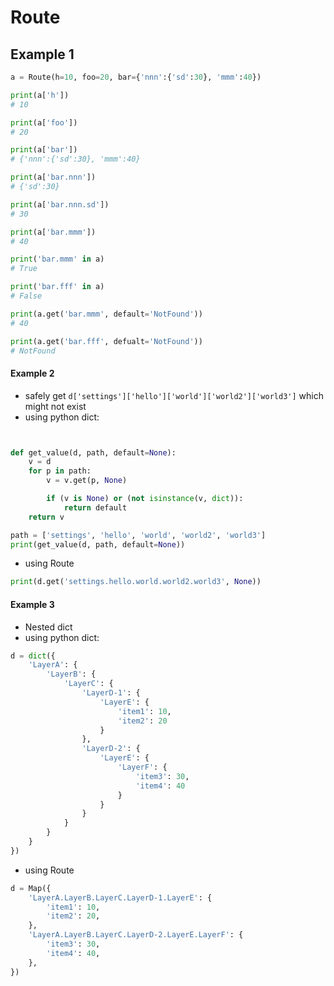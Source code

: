 # Route

## Example 1
```python
a = Route(h=10, foo=20, bar={'nnn':{'sd':30}, 'mmm':40})

print(a['h'])
# 10

print(a['foo'])
# 20

print(a['bar'])
# {'nnn':{'sd':30}, 'mmm':40}

print(a['bar.nnn'])
# {'sd':30}

print(a['bar.nnn.sd'])
# 30

print(a['bar.mmm'])
# 40

print('bar.mmm' in a)
# True

print('bar.fff' in a)
# False

print(a.get('bar.mmm', default='NotFound'))
# 40

print(a.get('bar.fff', defualt='NotFound'))
# NotFound

```


#### Example 2
* safely get `d['settings']['hello']['world']['world2']['world3']` which might not exist
* using python dict:
```python


def get_value(d, path, default=None):
    v = d
    for p in path:
        v = v.get(p, None)

        if (v is None) or (not isinstance(v, dict)):
            return default
    return v

path = ['settings', 'hello', 'world', 'world2', 'world3']
print(get_value(d, path, default=None)) 
```

* using Route
```python
print(d.get('settings.hello.world.world2.world3', None))
```


#### Example 3
* Nested dict
* using python dict:
```python
d = dict({
    'LayerA': {
        'LayerB': {
            'LayerC': {
                'LayerD-1': {
                    'LayerE': {
                        'item1': 10,
                        'item2': 20
                    }
                },
                'LayerD-2': {
                    'LayerE': {
                        'LayerF': {
                            'item3': 30,
                            'item4': 40
                        }
                    }
                }
            }   
        }
    }
})
```

* using Route
```python
d = Map({
    'LayerA.LayerB.LayerC.LayerD-1.LayerE': {
        'item1': 10,
        'item2': 20,
    },
    'LayerA.LayerB.LayerC.LayerD-2.LayerE.LayerF': {
        'item3': 30,
        'item4': 40,
    },
})
```
